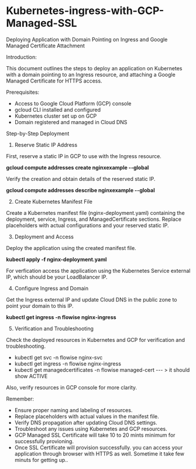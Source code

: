 # Kubernetes-ingress-with-GCP-Managed-SSL

Deploying Application with Domain Pointing on Ingress and Google Managed Certificate Attachment

Introduction:

This document outlines the steps to deploy an application on Kubernetes with a domain pointing to an Ingress resource, and attaching a Google Managed Certificate for HTTPS access.

Prerequisites:

- Access to Google Cloud Platform (GCP) console
- gcloud CLI installed and configured
- Kubernetes cluster set up on GCP
- Domain registered and managed in Cloud DNS

Step-by-Step Deployment

1. Reserve Static IP Address

First, reserve a static IP in GCP to use with the Ingress resource.
  
  **gcloud compute addresses create nginxexample --global**

Verify the creation and obtain details of the reserved static IP.
  
  **gcloud compute addresses describe nginxexample --global**

2. Create Kubernetes Manifest File
   
Create a Kubernetes manifest file (nginx-deployment.yaml) containing the deployment, service, Ingress, and ManagedCertificate sections. Replace placeholders with actual configurations and your reserved static IP.

3. Deployment and Access
   
Deploy the application using the created manifest file.
  
  **kubectl apply -f nginx-deployment.yaml**

For verfication access the application using the Kubernetes Service external IP, which should be your LoadBalancer IP.

4. Configure Ingress and Domain
   
Get the Ingress external IP and update Cloud DNS in the public zone to point your domain to this IP.
  
  **kubectl get ingress -n flowise nginx-ingress**

5. Verification and Troubleshooting

Check the deployed resources in Kubernetes and GCP for verification and troubleshooting.

-  kubectl get svc -n flowise nginx-svc
-  kubectl get ingress -n flowise nginx-ingress
-  kubectl get managedcertificates -n flowise managed-cert  --- > it should show ACTIVE

Also, verify resources in GCP console for more clarity.

Remember:
-  Ensure proper naming and labeling of resources.
-  Replace placeholders with actual values in the manifest file.
-  Verify DNS propagation after updating Cloud DNS settings.
-  Troubleshoot any issues using Kubernetes and GCP resources.
-  GCP Managed SSL Certificate will take 10 to 20 mints minimum for successfully provioning.
-  Once SSL Certificate will provision successfully. you can access your application through browser with HTTPS as well. Sometime it take few minuts for getting up..
